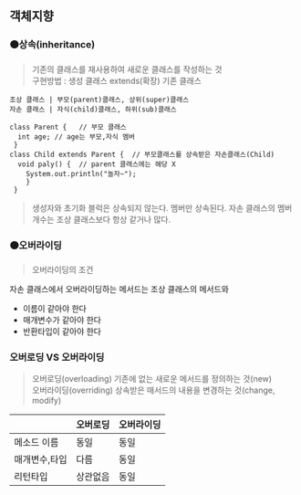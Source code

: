 ## 객체지향 
###  🟠상속(inheritance)
> 기존의 클래스를 재사용하여 새로운 클래스를 작성하는 것    
> 구현방법 : 생성 클래스 extends(확장) 기존 클래스
    
    조상 클래스 | 부모(parent)클래스, 상위(super)클래스
    자손 클래스 | 자식(child)클래스, 하위(sub)클래스
    
    class Parent {   // 부모 클래스
      int age; // age는 부모,자식 멤버
     }
    class Child extends Parent {  // 부모클래스를 상속받은 자손클래스(Child)
      void paly() {  // parent 클래스에는 해당 X
        System.out.println("놀자~");
        }
     }

> 생성자와 초기화 블럭은 상속되지 않는다. 멤버만 상속된다.
> 자손 클래스의 멤버 개수는 조상 클래스보다 항상 같거나 많다.

### 🟠오버라이딩
> 오버라이딩의 조건    

자손 클래스에서 오버라이딩하는 메서드는 조상 클래스의 메서드와 
 - 이름이 같아야 한다
 - 매개변수가 같아야 한다
 - 반환타입이 같아야 한다

### 오버로딩 VS 오버라이딩
> 오버로딩(overloading) 기존에 없는 새로운 메서드를 정의하는 것(new)   
> 오버라이딩(overriding) 상속받은 매서드의 내용을 변경하는 것(change, modify)

||오버로딩|오버라이딩|
|------|---|---|
|메소드 이름|동일|동일|
|매개변수,타입|다름|동일|
|리턴타입|상관없음|동일|

